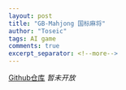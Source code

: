 ```yaml
---
layout: post
title: "GB-Mahjong 国标麻将"
author: "Toseic"
tags: AI game
comments: true
excerpt_separator: <!--more-->
---
```


[Github仓库](https://github.com/Toseic/GB-Mahjong) *暂未开放*